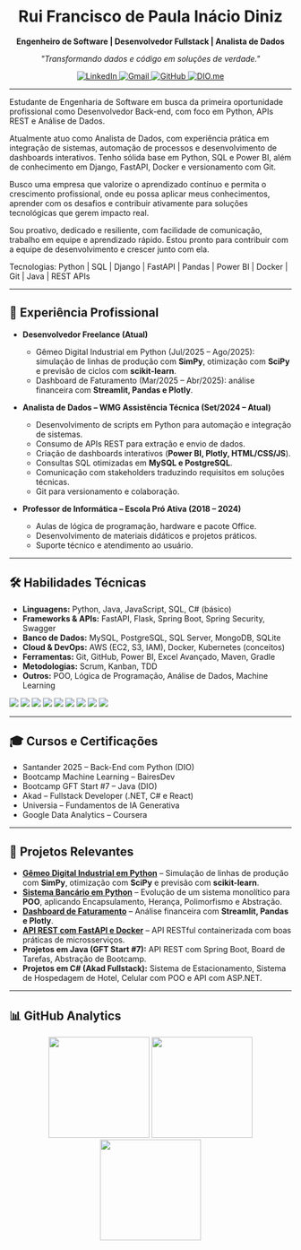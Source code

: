 <h1 align="center">Rui Francisco de Paula Inácio Diniz</h1>
<p align="center"><strong>Engenheiro de Software | Desenvolvedor Fullstack | Analista de Dados</strong></p>

<p align="center">
  <em>"Transformando dados e código em soluções de verdade."</em>
</p>

<div align="center">
  <a href="https://www.linkedin.com/in/rui-francisco-de-paula-inácio-diniz-868195301/" target="_blank">
    <img src="https://img.shields.io/badge/-LinkedIn-0A66C2?style=for-the-badge&logo=linkedin&logoColor=white" alt="LinkedIn">
  </a>
  <a href="mailto:rui.pdiniz@gmail.com">
    <img src="https://img.shields.io/badge/-Gmail-EA4335?style=for-the-badge&logo=gmail&logoColor=white" alt="Gmail">
  </a>
  <a href="https://github.com/Dev-RuiDiniz" target="_blank">
    <img src="https://img.shields.io/badge/-GitHub-181717?style=for-the-badge&logo=github&logoColor=white" alt="GitHub">
  </a>
  <a href="https://www.dio.me/users/rui_pdiniz" target="_blank">
    <img src="https://img.shields.io/badge/-DIO.me-000000?style=for-the-badge&logo=data:image/svg+xml;base64,PHN2ZyBoZWlnaHQ9IjE1IiB2aWV3Qm94PSIwIDAgMjAgMTUiIHdpZHRoPSIyMCIgeG1sbnM9Imh0dHA6Ly93d3cudzMub3JnLzIwMDAvc3ZnIj48ZGVmcz48L2RlZnM+PHBhdGggZD0iTTAsMCBoMjAgdjE1IGgtMjAgdi0xNXptNS41LDUuNSB2NCBIMTAuNSBWNS41IHptNCw0LjUgdi0zIGg0IHYtMSBoLTUgdiA1IGggMSB6IE0xNyw0LjUgdi01IGgtMSB2NSAweiIgZmlsbD0id2hpdGUiLz48L3N2Zz4=&logoColor=white" alt="DIO.me">
  </a>
</div>

---

Estudante de Engenharia de Software em busca da primeira oportunidade profissional como Desenvolvedor Back-end, com foco em Python, APIs REST e Análise de Dados.

Atualmente atuo como Analista de Dados, com experiência prática em integração de sistemas, automação de processos e desenvolvimento de dashboards interativos. Tenho sólida base em Python, SQL e Power BI, além de conhecimento em Django, FastAPI, Docker e versionamento com Git.

Busco uma empresa que valorize o aprendizado contínuo e permita o crescimento profissional, onde eu possa aplicar meus conhecimentos, aprender com os desafios e contribuir ativamente para soluções tecnológicas que gerem impacto real.

Sou proativo, dedicado e resiliente, com facilidade de comunicação, trabalho em equipe e aprendizado rápido. Estou pronto para contribuir com a equipe de desenvolvimento e crescer junto com ela.

Tecnologias: Python | SQL | Django | FastAPI | Pandas | Power BI | Docker | Git | Java | REST APIs

---

## 💼 Experiência Profissional

- **Desenvolvedor Freelance (Atual)**  
  - Gêmeo Digital Industrial em Python (Jul/2025 – Ago/2025): simulação de linhas de produção com **SimPy**, otimização com **SciPy** e previsão de ciclos com **scikit-learn**.  
  - Dashboard de Faturamento (Mar/2025 – Abr/2025): análise financeira com **Streamlit, Pandas e Plotly**.  

- **Analista de Dados – WMG Assistência Técnica (Set/2024 – Atual)**  
  - Desenvolvimento de scripts em Python para automação e integração de sistemas.  
  - Consumo de APIs REST para extração e envio de dados.  
  - Criação de dashboards interativos (**Power BI, Plotly, HTML/CSS/JS**).  
  - Consultas SQL otimizadas em **MySQL e PostgreSQL**.  
  - Comunicação com stakeholders traduzindo requisitos em soluções técnicas.  
  - Git para versionamento e colaboração.  

- **Professor de Informática – Escola Pró Ativa (2018 – 2024)**  
  - Aulas de lógica de programação, hardware e pacote Office.  
  - Desenvolvimento de materiais didáticos e projetos práticos.  
  - Suporte técnico e atendimento ao usuário.  

---

## 🛠 Habilidades Técnicas

- **Linguagens:** Python, Java, JavaScript, SQL, C# (básico)  
- **Frameworks & APIs:** FastAPI, Flask, Spring Boot, Spring Security, Swagger  
- **Banco de Dados:** MySQL, PostgreSQL, SQL Server, MongoDB, SQLite  
- **Cloud & DevOps:** AWS (EC2, S3, IAM), Docker, Kubernetes (conceitos)  
- **Ferramentas:** Git, GitHub, Power BI, Excel Avançado, Maven, Gradle  
- **Metodologias:** Scrum, Kanban, TDD  
- **Outros:** POO, Lógica de Programação, Análise de Dados, Machine Learning  

<div> 
  <img src="https://img.shields.io/badge/Python-3776AB?style=flat-square&logo=python&logoColor=white"> 
  <img src="https://img.shields.io/badge/FastAPI-009688?style=flat-square&logo=fastapi&logoColor=white">
  <img src="https://img.shields.io/badge/SpringBoot-6DB33F?style=flat-square&logo=springboot&logoColor=white">
  <img src="https://img.shields.io/badge/Java-ED8B00?style=flat-square&logo=openjdk&logoColor=white"> 
  <img src="https://img.shields.io/badge/PostgreSQL-4169E1?style=flat-square&logo=postgresql&logoColor=white"> 
  <img src="https://img.shields.io/badge/MongoDB-47A248?style=flat-square&logo=mongodb&logoColor=white"> 
  <img src="https://img.shields.io/badge/Docker-2496ED?style=flat-square&logo=docker&logoColor=white"> 
  <img src="https://img.shields.io/badge/AWS-232F3E?style=flat-square&logo=amazonaws&logoColor=white"> 
  <img src="https://img.shields.io/badge/PowerBI-F2C811?style=flat-square&logo=powerbi&logoColor=black"> 
</div>

---

## 🎓 Cursos e Certificações

- Santander 2025 – Back-End com Python (DIO)  
- Bootcamp Machine Learning – BairesDev  
- Bootcamp GFT Start #7 – Java (DIO)  
- Akad – Fullstack Developer (.NET, C# e React)  
- Universia – Fundamentos de IA Generativa  
- Google Data Analytics – Coursera  

---

## 🚀 Projetos Relevantes

- **[Gêmeo Digital Industrial em Python](#)** – Simulação de linhas de produção com **SimPy**, otimização com **SciPy** e previsão com **scikit-learn**.  
- **[Sistema Bancário em Python](#)** – Evolução de um sistema monolítico para **POO**, aplicando Encapsulamento, Herança, Polimorfismo e Abstração.  
- **[Dashboard de Faturamento](#)** – Análise financeira com **Streamlit, Pandas e Plotly**.  
- **[API REST com FastAPI e Docker](#)** – API RESTful containerizada com boas práticas de microsserviços.  
- **Projetos em Java (GFT Start #7):** API REST com Spring Boot, Board de Tarefas, Abstração de Bootcamp.  
- **Projetos em C# (Akad Fullstack):** Sistema de Estacionamento, Sistema de Hospedagem de Hotel, Celular com POO e API com ASP.NET.  

---

## 📊 GitHub Analytics
<div align="center">

  <img height="180em" src="https://github-readme-stats.vercel.app/api/top-langs/?username=Dev-RuiDiniz&layout=compact&langs_count=8&theme=algolia&hide_border=true"/>

  <img height="180em" src="https://github-readme-stats.vercel.app/api?username=Dev-RuiDiniz&show_icons=true&theme=algolia&hide_border=true&include_all_commits=true&count_private=true"/>

  <img height="180em" src="https://github-readme-streak-stats.herokuapp.com?user=Dev-RuiDiniz&theme=algolia&hide_border=true"/>
</div>
